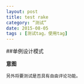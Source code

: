 ```yaml
---
layout: post
title: test rake
category: “测试”
date: 2015-08-05
tags : [测试tag，使用tag]
---
```


##单例设计模式

**意图**
    
    另外将要测试是否具有自由评论功能。